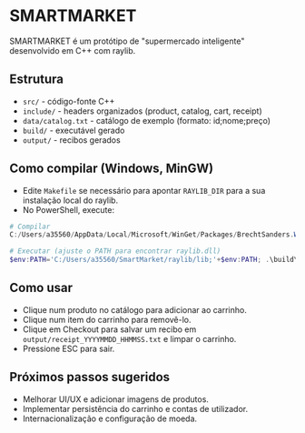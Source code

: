 # SMARTMARKET

SMARTMARKET é um protótipo de "supermercado inteligente" desenvolvido em C++ com raylib.

## Estrutura

- `src/` - código-fonte C++
- `include/` - headers organizados (product, catalog, cart, receipt)
- `data/catalog.txt` - catálogo de exemplo (formato: id;nome;preço)
- `build/` - executável gerado
- `output/` - recibos gerados

## Como compilar (Windows, MinGW)

- Edite `Makefile` se necessário para apontar `RAYLIB_DIR` para a sua instalação local do raylib.
- No PowerShell, execute:

```powershell
# Compilar
C:/Users/a35560/AppData/Local/Microsoft/WinGet/Packages/BrechtSanders.WinLibs.MCF.UCRT_Microsoft.Winget.Source_8wekyb3d8bbwe/mingw64/bin/mingw32-make.exe all

# Executar (ajuste o PATH para encontrar raylib.dll)
$env:PATH='C:/Users/a35560/SmartMarket/raylib/lib;'+$env:PATH; .\build\smartmarket.exe
```

## Como usar

- Clique num produto no catálogo para adicionar ao carrinho.
- Clique num item do carrinho para removê-lo.
- Clique em Checkout para salvar um recibo em `output/receipt_YYYYMMDD_HHMMSS.txt` e limpar o carrinho.
- Pressione ESC para sair.

## Próximos passos sugeridos

- Melhorar UI/UX e adicionar imagens de produtos.
- Implementar persistência do carrinho e contas de utilizador.
- Internacionalização e configuração de moeda.
